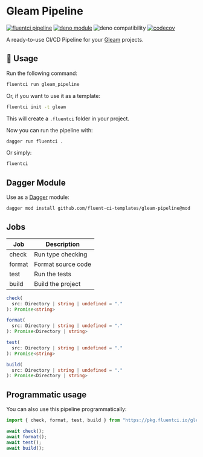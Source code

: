 # Gleam Pipeline

[![fluentci pipeline](https://img.shields.io/badge/dynamic/json?label=pkg.fluentci.io&labelColor=%23000&color=%23460cf1&url=https%3A%2F%2Fapi.fluentci.io%2Fv1%2Fpipeline%2Fgleam_pipeline&query=%24.version)](https://pkg.fluentci.io/gleam_pipeline)
[![deno module](https://shield.deno.dev/x/gleam_pipeline)](https://deno.land/x/gleam_pipeline)
![deno compatibility](https://shield.deno.dev/deno/^1.37)
[![codecov](https://img.shields.io/codecov/c/gh/fluent-ci-templates/gleam-pipeline)](https://codecov.io/gh/fluent-ci-templates/gleam-pipeline)

A ready-to-use CI/CD Pipeline for your [Gleam](https://gleam.run) projects.

## 🚀 Usage

Run the following command:

```bash
fluentci run gleam_pipeline
```

Or, if you want to use it as a template:

```bash
fluentci init -t gleam
```

This will create a `.fluentci` folder in your project.

Now you can run the pipeline with:

```bash
dagger run fluentci .
```

Or simply:

```bash
fluentci
```

## Dagger Module

Use as a [Dagger](https://dagger.io) module:

```bash
dagger mod install github.com/fluent-ci-templates/gleam-pipeline@mod
```

## Jobs

| Job    | Description         |
| ------ | ------------------- |
| check  | Run type checking   |
| format | Format source code  |
| test   | Run the tests       |
| build  | Build the project   |

```typescript
check(
  src: Directory | string | undefined = "."
): Promise<string>

format(
  src: Directory | string | undefined = "."
): Promise<Directory | string>

test(
  src: Directory | string | undefined = "."
): Promise<string>

build(
  src: Directory | string | undefined = "."
): Promise<Directory | string>
```

## Programmatic usage

You can also use this pipeline programmatically:

```ts
import { check, format, test, build } from "https://pkg.fluentci.io/gleam_pipeline@v0.6.0/mod.ts";

await check();
await format();
await test();
await build();
```
